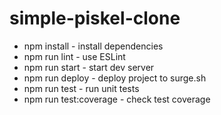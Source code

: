# simple-piskel-clone

* npm install - install dependencies
* npm run lint - use ESLint
* npm run start - start dev server
* npm run deploy - deploy project to surge.sh
* npm run test - run unit tests
* npm run test:coverage - check test coverage
